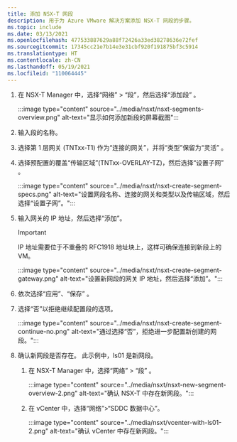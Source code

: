 ```yaml
---
title: 添加 NSX-T 网段
description: 用于为 Azure VMware 解决方案添加 NSX-T 网段的步骤。
ms.topic: include
ms.date: 03/13/2021
ms.openlocfilehash: 477533887629a88f72426a33ed38278636e72fef
ms.sourcegitcommit: 17345cc21e7b14e3e31cbf920f191875bf3c5914
ms.translationtype: HT
ms.contentlocale: zh-CN
ms.lasthandoff: 05/19/2021
ms.locfileid: "110064445"
---
```

<!-- Used in configure-dhcp-azure-vmware-solution.md and tutorial-nsx-t-network-segment.md -->

1. 在 NSX-T Manager 中，选择“网络” > “段”，然后选择“添加段”  。 

   :::image type="content" source="../media/nsxt/nsxt-segments-overview.png" alt-text="显示如何添加新段的屏幕截图":::

1. 输入段的名称。

1. 选择第 1 层网关 (TNTxx-T1) 作为“连接的网关”，并将“类型”保留为“灵活” 。

1. 选择预配置的覆盖“传输区域”(TNTxx-OVERLAY-TZ)，然后选择“设置子网” 。 

   :::image type="content" source="../media/nsxt/nsxt-create-segment-specs.png" alt-text="设置网段名称、连接的网关和类型以及传输区域，然后选择“设置子网”。":::

1. 输入网关的 IP 地址，然后选择“添加”。 

   >[!IMPORTANT]
   >IP 地址需要位于不重叠的 RFC1918 地址块上，这样可确保连接到新段上的 VM。

   :::image type="content" source="../media/nsxt/nsxt-create-segment-gateway.png" alt-text="设置新网段的网关 IP 地址，然后选择“添加”。":::

1. 依次选择“应用”、“保存” 。

1. 选择“否”以拒绝继续配置段的选项。 

   :::image type="content" source="../media/nsxt/nsxt-create-segment-continue-no.png" alt-text="通过选择“否”，拒绝进一步配置新创建的网段。":::

1. 确认新网段是否存在。 此示例中，ls01 是新网段。

   1. 在 NSX-T Manager 中，选择“网络” > “段” 。 

      :::image type="content" source="../media/nsxt/nsxt-new-segment-overview-2.png" alt-text="确认 NSX-T 中存在新网段。":::

   1. 在 vCenter 中，选择“网络”>“SDDC 数据中心”。

      :::image type="content" source="../media/nsxt/vcenter-with-ls01-2.png" alt-text="确认 vCenter 中存在新网段。":::